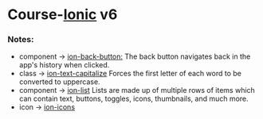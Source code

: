 # Course-[Ionic](https:ionicframework.com/docs) v6
### Notes:
- component -> [ion-back-button:](https:ionicframework.com/docs/api/back-button) The back button navigates back in the app's history when clicked.
- class -> [ion-text-capitalize](https://ionicframework.com/docs/layout/css-utilities) Forces the first letter of each word to be converted to uppercase.
- component -> [ion-list](https:ionicframework.com/docs/api/list) Lists are made up of multiple rows of items which can contain text, buttons, toggles, icons, thumbnails, and much more.
- icon -> [ion-icons](https://ionicons.com)
